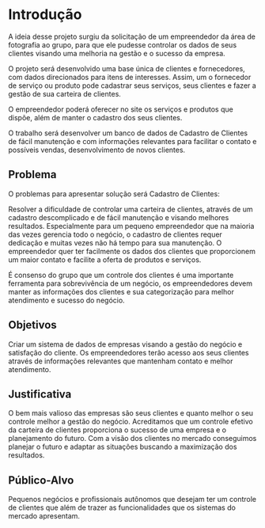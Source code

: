 # Introdução

A ideia desse projeto surgiu da solicitação de um empreendedor da área de fotografia ao grupo, para que ele pudesse controlar os dados de seus clientes visando uma melhoria na gestão e o sucesso da empresa.
        
O projeto será desenvolvido uma base única de clientes e fornecedores, com dados direcionados para itens de interesses. Assim, um o fornecedor de serviço ou produto pode cadastrar seus serviços, seus clientes e fazer a gestão de sua carteira de clientes.
        
O empreendedor poderá oferecer no site os serviços e produtos que dispõe, além de manter o cadastro dos seus clientes. 
        
O trabalho será desenvolver um banco de dados de Cadastro de Clientes de fácil manutenção e com informações relevantes para facilitar o contato e possíveis vendas, desenvolvimento de novos clientes.

## Problema

O problemas para apresentar solução será Cadastro de Clientes:
        
Resolver a dificuldade de controlar uma carteira de clientes, através de um cadastro descomplicado e de fácil manutenção e visando melhores resultados. Especialmente para um pequeno empreendedor que na maioria das vezes gerencia todo o negócio, o cadastro de clientes requer dedicação e muitas vezes não há tempo para sua manutenção. O empreendedor quer ter facilmente os dados dos clientes que proporcionem um maior contato e facilite a oferta de produtos e serviços.

É consenso do grupo que um controle dos clientes é uma importante ferramenta para sobrevivência de um negócio, os empreendedores devem manter  as informações dos clientes e sua categorização para melhor atendimento e sucesso do negócio.

## Objetivos

Criar um sistema de dados de empresas visando a gestão do negócio e satisfação do cliente. Os empreendedores terão acesso aos seus clientes através de informações relevantes que mantenham contato e melhor atendimento. 
        

## Justificativa

O bem mais valioso das empresas são seus clientes e quanto melhor o seu controle melhor a gestão do negócio. Acreditamos que um controle efetivo da carteira de clientes proporciona o sucesso de uma empresa e o planejamento do futuro. Com a visão dos clientes no mercado conseguimos planejar o futuro e adaptar as situações buscando a maximização dos resultados.
        

## Público-Alvo

Pequenos negócios e profissionais autônomos que desejam ter um controle de clientes que além de trazer as funcionalidades que os sistemas do mercado apresentam.
